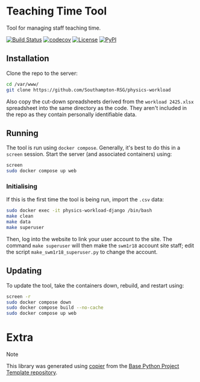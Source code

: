 # Teaching Time Tool

Tool for managing staff teaching time.

[![Build Status](https://github.com/Southampton-RSG/physics-workload/actions/workflows/build.yaml/badge.svg?branch=main&event=push)](https://github.com/Southampton-RSG/physics-workload/actions/workflows/build.yaml)
[![codecov](https://codecov.io/gh/Southampton-RSG/physics-workload/branch/main/graph/badge.svg)](https://codecov.io/gh/Southampton-RSG/physics-workload)
[![License](https://img.shields.io/github/license/Southampton-RSG/physics-workload)](https://github.com/Southampton-RSG/physics-workload)
[![PyPI](https://img.shields.io/pypi/v/physics-workload.svg)](https://pypi.python.org/pypi/physics-workload)


## Installation

Clone the repo to the server:

```bash
cd /var/www/
git clone https://github.com/Southampton-RSG/physics-workload
```

Also copy the cut-down spreadsheets derived from the `workload 2425.xlsx` spreadsheet into the same directory as the code.
They aren't included in the repo as they contain personally identifiable data.

## Running

The tool is run using `docker compose`. Generally, it's best to do this in a `screen` session.
Start the server (and associated containers) using:

```bash
screen
sudo docker compose up web
```

### Initialising

If this is the first time the tool is being run, import the `.csv` data:

```bash
sudo docker exec -it physics-workload-django /bin/bash 
make clean
make data
make superuser
```

Then, log into the website to link your user account to the site.
The command `make superuser` will then make the `swm1r18` account site staff;
edit the script `make_swm1r18_superuser.py` to change the account.

## Updating

To update the tool, take the containers down, rebuild, and restart using:

```bash
screen -r
sudo docker compose down 
sudo docker compose build --no-cache
sudo docker compose up web
```

# Extra

> [!NOTE]
> This library was generated using [copier](https://copier.readthedocs.io/en/stable/) from the [Base Python Project Template repository](https://github.com/python-project-templates/base).
